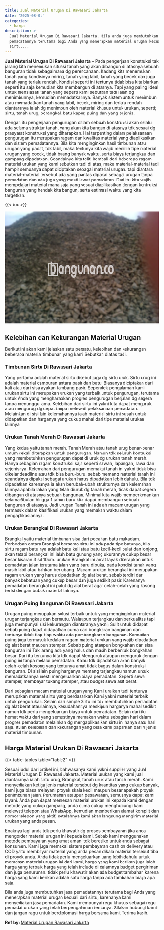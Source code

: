 ```yaml
---
title: Jual Material Urugan Di Rawasari Jakarta
date: '2025-08-01'
categories:
  - harga
description: >-
  Jual Material Urugan Di Rawasari Jakarta. Bila anda juga membutuhkan jasa
  pemadatannya terutama bagi Anda yang menerapkan material urugan kecuali dari
  sirtu,...
---
```


**Jual Material Urugan Di Rawasari Jakarta** – Pada pengerjaan konstruksi tak jarang kita menemukan situasi tanah yang akan dibangun di atasnya sebuah bangunan tidak sebagaimana dg perencanaan. Kadang kita menemukan tanah yang kondisinya miring, tanah yang labil, tanah yang becek dan juga tanah yang terlalu rendah. Kondisi seperti ini tentunya tidak bisa kita biarkan seperti itu saja kemudian kita membangun di atasnya. Tapi yang paling ideal untuk mensiasati tanah yang seperti kami sebutkan tadi ialah dg menimbunnya, kemudian memadatkannya. Banyak sistem untuk menimbun atau memadatkan tanah yang labil, becek, miring dan terlalu rendah diantaranya ialah dg menimbun oleh material khusus untuk urukan, seperti; sirtu, tanah urug, berangkal, batu kapur, puing dan yang sejenis.

Dengan itu pengerjaan pengurugan dalam sebuah konstruksi akan selalu ada selama struktur tanah, yang akan kita bangun di atasnya tdk sesuai dg prasyarat konstruksi yang diharapkan. Hal terpenting dalam pelaksanaan pengurugan itu merupakan ragam dan kwalitas material yang diaplikasikan dan sistem pemadatannya. Bila kita menginginkan hasil timbunan atau urugan yang padat, tdk labil, maka tentunya kita wajib memilih tipe material urugan yang cocok, tidak buang banyak waktu, serta biaya terjangkau dan gampang dipadatkan. Seandainya kita teliti kembali dari beberapa ragam material urukan yang kami sebutkan tadi di atas, maka material-material tadi hampir semuanya dapat diciptakan sebagai material urugan. tapi diantara material-material tersebut ada yang pantas dipakai sebagai urugan tanpa pemadatan dan ada juga yang mesti lewat pemadatan. Dari itu kita wajib mempelajari material mana saja yang sesuai diaplikasikan dengan kontruksi bangunan yang hendak kita bangun, serta estimasi waktu yang kita targetkan.

{{< toc >}}

![Jual Material Urugan Di Rawasari Jakarta](/images/jual-urugan-13.png)

## Kelebihan dan Kekurangan Material Urugan

Berikut ini akan kami jelaskan satu persatu, kelebihan dan kekurangan beberapa material timbunan yang kami Sebutkan diatas tadi.

### Timbunan Sirtu Di Rawasari Jakarta

Yang pertama adalah material sirtu disebut juga dg sirtu uruk. Sirtu urug ini adalah material campuran antara pasir dan batu. Biasanya diciptakan dari kali atau dari sisa ayakan tambang pasir. Sependek pengalaman kami urukan sirtu ini merupakan urukan yang terbaik untuk pengurugan, terutama untuk Anda yang mengharapkan progres pengurugan berjalan dg segera tanpa menunggu lama. Kelebihan dari sirtu ini yakni kita dapat menguruk atau mengurug dg cepat tanpa melewati pelaksanaan pemadatan. Melainkan di sisi lain kelemahannya ialah material sirtu ini susah untuk didapatkan dan harganya yang cukup mahal dari tipe material urukan lainnya.

### Urukan Tanah Merah Di Rawasari Jakarta

Yang kedua yaitu tanah merah. Tanah Merah atau tanah urug benar-benar umum sekali diterapkan untuk pengurugan. Namun tdk seluruh kontruksi yang membutuhkan pengurugan dapat di uruk dg urukan tanah merah. Hanya sebagian ragam konstruksi saja seperti sawah, lapangan, rawa dan sejenisnya. Kelemahan dari pengurugan memakai tanah ini yakni tidak bisa dikejar deadline atau tdk bisa buru-buru, sebab memang material tanah ini seandainya dipakai sebagai urukan harus dipadatkan lebih dahulu. Bila tdk dipadatkan karenanya ia akan berubah-ubah strukturnya dan kelemahan lainnya apabila lahan yang telah diuruk dg tanah merah, tidak dapat segera dibangun di atasnya sebuah bangunan. Minimal kita wajib memperkenankan selama 6bulan hingga 1 tahun baru kita dapat membangun sebuah bangunan di atasnya. Jadi urugan Tanah ini adalah macam urugan yang termasuk dalam klasifikasi urukan yang memakan waktu dalam pengaplikasiannya.

### Urukan Berangkal Di Rawasari Jakarta

Brangkal yaitu material timbunan sisa dari pecahan batu makadam. Perbedaan antara Brangkal bersama sirtu ini ada pada tipe batunya, bila sirtu ragam batu nya adalah batu kali atau batu kecil-kecil bulat dan lonjong, akan tetapi berangkal ini ialah batu gunung yang ukurannya cukup besar besar kisaran 3 sd 10cm. urukan Brangkal ini amat layak diterapkan untuk pemadatan jalan terutama jalan yang baru dibuka, pada kondisi tanah yang masih labil atau bahkan berlubang. Macam urukan berangkal ini merupakan ragam urukan yang harus dipadatkan dg alat berat, sebab terdiri dari banyak bebatuan yang cukup besar dan juga sedikit pasir. Karenanya pemadatan berangkal ini patut dg alat berat agar celah-celah yang kosong terisi dengan bubuk material lainnya.

### Urugan Puing Bangunan Di Rawasari Jakarta

Urugan puing merupakan solusi terbaik untuk yang menginginkan material urugan terjangkau dan bermutu. Walaupun terjangkau dan berkualitas tapi juga mempunyai sisi kekurangan diantaranya yakni; Sulit untuk didapat sebab puing dapat didapatkan cuma dari bongkaran bangunan dan tentunya tidak tiap-tiap waktu ada pembongkaran bangunan. Kemudian puing juga termasuk kedalam ragam material urukan yang wajib dipadatkan dg alat berat maupun stemper. Sebab puing ataupun bongkahan dari sisa bangunan ini Tak jarang ada yang halus dan masih berbentuk bongkahan besar. Dari itu tentunya kita tdk dapat Menguruk ataupun menguruk dengan puing ini tanpa melalui pemadatan. Kalau tdk dipadatkan akan banyak celah-celah kosong yang tentunya amat tidak bagus dalam konstruksi bangunan. Di sisi lain puing harganya memang terjangkau namun untuk memadatkannya mesti mengeluarkan biaya pemadatan. Seperti sewa stemper, membayar tukang stemper, atau budget sewa alat berat.

Dari sebagian macam material urugan yang Kami uraikan tadi tentunya merupakan material sirtu yang berdasarkan Kami yakni material terbaik untuk pengurukan. Selain dari simple Sirtu ini tdk membutuhkan pemadatan dg alat berat atau lainnya, kesudahannya meskipun harganya mahal sedikit namun tdk perlu mengeluarkan biaya untuk pemadatan. Selain dari itu hemat waktu dari yang semestinya memakan waktu sebagian hari dalam progres pemadatan melainkan dg mengaplikasikan sirtu ini hanya satu hari saja. Itulah kelebihan dan kekurangan yang bisa kami paparkan dari 4 jenis material timbunan.

## Harga Material Urukan Di Rawasari Jakarta

{{< table-tables table="table2" >}}

Sesuai judul dari artikel ini, bahwasanya kami yakni supplier yang Jual Material Urugan Di Rawasari Jakarta. Material urukan yang kami jual diantaranya ialah sirtu urug, Brangkal, tanah uruk atau tanah merah. Kami menyediakan ketiga jenis material tersebut dg kuantitas yang cukup banyak, kami juga biasa melayani proyek skala kecil maupun besar apakah proyek penimbunan jalan, Perumahan ataupun pesawahan, semuanya dapat kami layani. Anda pun dapat memesan material urukan ini kepada kami dengan metode yang cukup gampang, anda cuma cukup menghubungi kami melewati telepon atau WhatsApp, kemudian memberikan alamat komplit dan nomor telepon yang aktif, setelahnya kami akan langsung mengirim material urukan yang anda pesan.

Enaknya lagi anda tdk perlu khawatir dg proses pembayaran jika anda mengorder material urugan ini kepada kami. Sebab kami menggunakan metode pembayaran yang amat aman, tdk beresiko untuk anda sebagai konsumen. Kami juga memakai sistem pembayaran cash on delivery atau COD yaitu membayar material yang anda pesan dikala material tersebut tiba di proyek anda. Anda tidak perlu mengeluarkan uang lebih dahulu untuk memesan material urugan ini dari kami, harga yang kami berikan juga ialah harga yang terbaik harga yang telah include di dalamnya budget pengiriman dan juga penurunan. tidak perlu khawatir akan ada budget tambahan karena harga yang kami berikan adalah satu harga tanpa ada tambahan biaya apa saja.

Bila anda juga membutuhkan jasa pemadatannya terutama bagi Anda yang menerapkan material urugan kecuali dari sirtu, karenanya kami menyediakan jasa pemadatan. Kami mempunyai regu khusus sebagai regu pemadat urukan yang telah berpengalaman tentunya. Silakan hubungi kami dan jangan ragu untuk berdiplomasi harga bersama kami. Terima kasih.

**Ref by:** [Material Urugan Rawasari Jakarta](https://id.wikipedia.org/wiki/Material)

